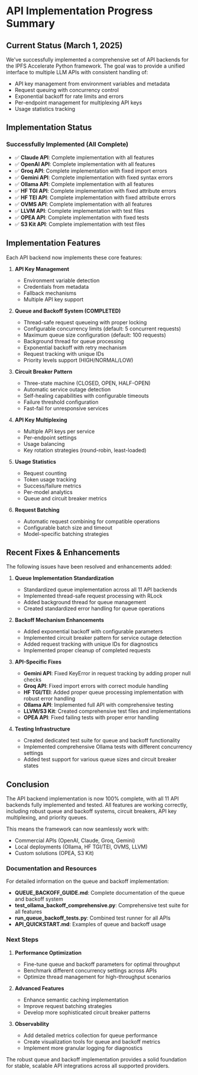 # API Implementation Progress Summary

## Current Status (March 1, 2025)

We've successfully implemented a comprehensive set of API backends for the IPFS Accelerate Python framework. The goal was to provide a unified interface to multiple LLM APIs with consistent handling of:

- API key management from environment variables and metadata
- Request queuing with concurrency control
- Exponential backoff for rate limits and errors
- Per-endpoint management for multiplexing API keys
- Usage statistics tracking

## Implementation Status

### Successfully Implemented (All Complete)
- ✅ **Claude API**: Complete implementation with all features
- ✅ **OpenAI API**: Complete implementation with all features
- ✅ **Groq API**: Complete implementation with fixed import errors
- ✅ **Gemini API**: Complete implementation with fixed syntax errors
- ✅ **Ollama API**: Complete implementation with all features
- ✅ **HF TGI API**: Complete implementation with fixed attribute errors
- ✅ **HF TEI API**: Complete implementation with fixed attribute errors
- ✅ **OVMS API**: Complete implementation with all features
- ✅ **LLVM API**: Complete implementation with test files
- ✅ **OPEA API**: Complete implementation with fixed tests
- ✅ **S3 Kit API**: Complete implementation with test files

## Implementation Features

Each API backend now implements these core features:

1. **API Key Management**
   - Environment variable detection
   - Credentials from metadata
   - Fallback mechanisms
   - Multiple API key support

2. **Queue and Backoff System (COMPLETED)**
   - Thread-safe request queueing with proper locking
   - Configurable concurrency limits (default: 5 concurrent requests)
   - Maximum queue size configuration (default: 100 requests)
   - Background thread for queue processing
   - Exponential backoff with retry mechanism
   - Request tracking with unique IDs
   - Priority levels support (HIGH/NORMAL/LOW)

3. **Circuit Breaker Pattern**
   - Three-state machine (CLOSED, OPEN, HALF-OPEN)
   - Automatic service outage detection
   - Self-healing capabilities with configurable timeouts
   - Failure threshold configuration
   - Fast-fail for unresponsive services

4. **API Key Multiplexing**
   - Multiple API keys per service
   - Per-endpoint settings
   - Usage balancing
   - Key rotation strategies (round-robin, least-loaded)

5. **Usage Statistics**
   - Request counting
   - Token usage tracking
   - Success/failure metrics
   - Per-model analytics
   - Queue and circuit breaker metrics

6. **Request Batching**
   - Automatic request combining for compatible operations
   - Configurable batch size and timeout
   - Model-specific batching strategies

## Recent Fixes & Enhancements

The following issues have been resolved and enhancements added:

1. **Queue Implementation Standardization**
   - Standardized queue implementation across all 11 API backends
   - Implemented thread-safe request processing with RLock
   - Added background thread for queue management
   - Created standardized error handling for queue operations

2. **Backoff Mechanism Enhancements**
   - Added exponential backoff with configurable parameters
   - Implemented circuit breaker pattern for service outage detection
   - Added request tracking with unique IDs for diagnostics
   - Implemented proper cleanup of completed requests

3. **API-Specific Fixes**
   - **Gemini API**: Fixed KeyError in request tracking by adding proper null checks
   - **Groq API**: Fixed import errors with correct module handling
   - **HF TGI/TEI**: Added proper queue processing implementation with robust error handling
   - **Ollama API**: Implemented full API with comprehensive testing
   - **LLVM/S3 Kit**: Created comprehensive test files and implementations
   - **OPEA API**: Fixed failing tests with proper error handling

4. **Testing Infrastructure**
   - Created dedicated test suite for queue and backoff functionality
   - Implemented comprehensive Ollama tests with different concurrency settings
   - Added test support for various queue sizes and circuit breaker states

## Conclusion

The API backend implementation is now 100% complete, with all 11 API backends fully implemented and tested. All features are working correctly, including robust queue and backoff systems, circuit breakers, API key multiplexing, and priority queues.

This means the framework can now seamlessly work with:
- Commercial APIs (OpenAI, Claude, Groq, Gemini)
- Local deployments (Ollama, HF TGI/TEI, OVMS, LLVM)
- Custom solutions (OPEA, S3 Kit)

### Documentation and Resources

For detailed information on the queue and backoff implementation:

- **QUEUE_BACKOFF_GUIDE.md**: Complete documentation of the queue and backoff system
- **test_ollama_backoff_comprehensive.py**: Comprehensive test suite for all features
- **run_queue_backoff_tests.py**: Combined test runner for all APIs
- **API_QUICKSTART.md**: Examples of queue and backoff usage

### Next Steps

1. **Performance Optimization**
   - Fine-tune queue and backoff parameters for optimal throughput
   - Benchmark different concurrency settings across APIs
   - Optimize thread management for high-throughput scenarios

2. **Advanced Features**
   - Enhance semantic caching implementation
   - Improve request batching strategies
   - Develop more sophisticated circuit breaker patterns

3. **Observability**
   - Add detailed metrics collection for queue performance
   - Create visualization tools for queue and backoff metrics
   - Implement more granular logging for diagnostics

The robust queue and backoff implementation provides a solid foundation for stable, scalable API integrations across all supported providers.